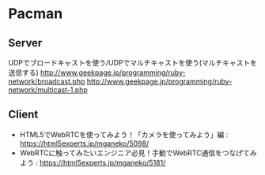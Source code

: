 # Pacman

## Server
UDPでブロードキャストを使う/UDPでマルチキャストを使う(マルチキャストを送信する)
http://www.geekpage.jp/programming/ruby-network/broadcast.php
http://www.geekpage.jp/programming/ruby-network/multicast-1.php

## Client

- HTML5でWebRTCを使ってみよう！「カメラを使ってみよう」編 : https://html5experts.jp/mganeko/5098/
- WebRTCに触ってみたいエンジニア必見！手動でWebRTC通信をつなげてみよう : https://html5experts.jp/mganeko/5181/
